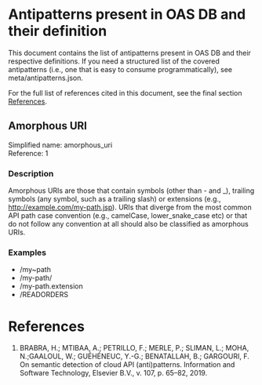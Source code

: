 # Antipatterns present in OAS DB and their definition

This document contains the list of antipatterns present in OAS DB and their respective definitions. If you need a structured list of the covered antipatterns (i.e., one that is easy to consume programmatically), see meta/antipatterns.json.

For the full list of references cited in this document, see the final section [References](#references).

## Amorphous URI

Simplified name: amorphous_uri <br />
Reference: 1

### Description

Amorphous URIs are those that contain symbols (other than - and _), trailing symbols (any symbol, such as a trailing slash) or extensions (e.g., http://example.com/my-path.jsp). URIs that diverge from the most common API path case convention (e.g., camelCase, lower_snake_case etc) or that do not follow any convention at all should also be classified as amorphous URIs.

### Examples

- /my~path
- /my-path/
- /my-path.extension
- /READORDERS

# References

1. BRABRA, H.; MTIBAA, A.; PETRILLO, F.; MERLE, P.; SLIMAN, L.; MOHA, N.;GAALOUL, W.; GUÉHÉNEUC, Y.-G.; BENATALLAH, B.; GARGOURI, F. On semantic detection of cloud API (anti)patterns. Information and Software Technology, Elsevier B.V., v. 107, p. 65–82, 2019.
